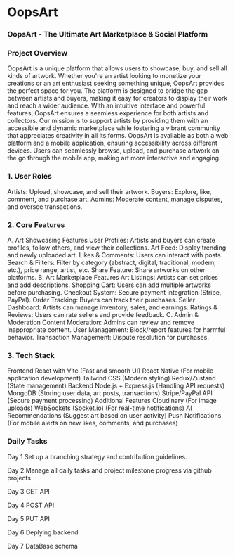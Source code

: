 # OopsArt

### OopsArt - The Ultimate Art Marketplace & Social Platform

### Project Overview

OopsArt is a unique platform that allows users to showcase, buy, and sell all kinds of artwork. Whether you're an artist looking to monetize your creations or an art enthusiast seeking something unique, OopsArt provides the perfect space for you. The platform is designed to bridge the gap between artists and buyers, making it easy for creators to display their work and reach a wider audience. With an intuitive interface and powerful features, OopsArt ensures a seamless experience for both artists and collectors. Our mission is to support artists by providing them with an accessible and dynamic marketplace while fostering a vibrant community that appreciates creativity in all its forms.
OopsArt is available as both a web platform and a mobile application, ensuring accessibility across different devices. Users can seamlessly browse, upload, and purchase artwork on the go through the mobile app, making art more interactive and engaging.

### 1. User Roles

Artists: Upload, showcase, and sell their artwork.
Buyers: Explore, like, comment, and purchase art.
Admins: Moderate content, manage disputes, and oversee transactions.

### 2. Core Features

A. Art Showcasing Features
User Profiles: Artists and buyers can create profiles, follow others, and view their collections.
Art Feed: Display trending and newly uploaded art.
Likes & Comments: Users can interact with posts.
Search & Filters: Filter by category (abstract, digital, traditional, modern, etc.), price range, artist, etc.
Share Feature: Share artworks on other platforms.
B. Art Marketplace Features
Art Listings: Artists can set prices and add descriptions.
Shopping Cart: Users can add multiple artworks before purchasing.
Checkout System: Secure payment integration (Stripe, PayPal).
Order Tracking: Buyers can track their purchases.
Seller Dashboard: Artists can manage inventory, sales, and earnings.
Ratings & Reviews: Users can rate sellers and provide feedback.
C. Admin & Moderation
Content Moderation: Admins can review and remove inappropriate content.
User Management: Block/report features for harmful behavior.
Transaction Management: Dispute resolution for purchases.

### 3. Tech Stack
Frontend
React with Vite (Fast and smooth UI)
React Native (For mobile application development)
Tailwind CSS (Modern styling)
Redux/Zustand (State management)
Backend
Node.js + Express.js (Handling API requests)
MongoDB (Storing user data, art posts, transactions)
Stripe/PayPal API (Secure payment processing)
Additional Features
Cloudinary (For image uploads)
WebSockets (Socket.io) (For real-time notifications)
AI Recommendations (Suggest art based on user activity)
Push Notifications (For mobile alerts on new likes, comments, and purchases)

### Daily Tasks
Day 1
Set up a branching strategy and contribution guidelines.

Day 2
Manage all daily tasks and project milestone progress via github projects

Day 3
GET API

Day 4
POST API

Day 5
PUT API

Day 6
Deplying backend

Day 7
DataBase schema
